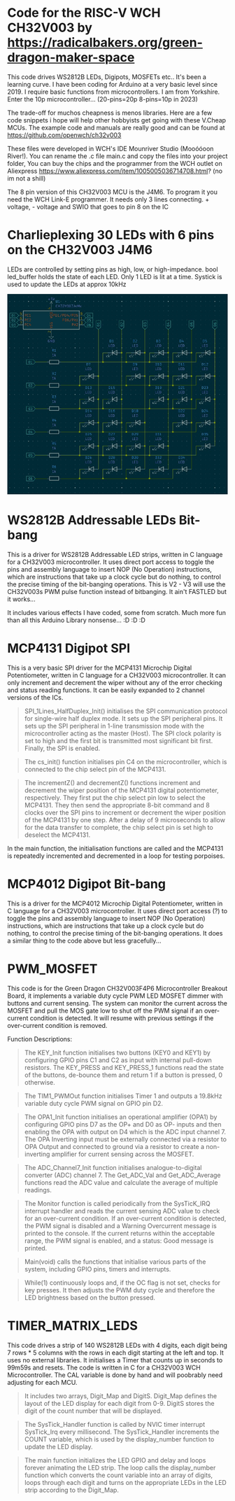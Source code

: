 # Code for the RISC-V WCH CH32V003 by https://radicalbakers.org/green-dragon-maker-space

This code drives WS2812B LEDs, Digipots, MOSFETs etc.. It's been a learning curve. I have been coding for Arduino at a very basic level since 2019. I require basic functions from microcontrollers. I am from Yorkshire. Enter the 10p microcontroller... (20-pins=20p 8-pins=10p in 2023)

The trade-off for muchos cheapness is menos libraries. Here are a few code snippets i hope will help other hobbyists get going with these V.Cheap MCUs.
The example code and manuals are really good and can be found at https://github.com/openwch/ch32v003

These files were developed in WCH's IDE Mounriver Studio (Mooóóoon River!). You can rename the .c file main.c and copy the files into your project folder, 
You can buy the chips and the programmer from the WCH outlet on Aliexpress https://www.aliexpress.com/item/1005005036714708.html? (no im not a shill)

The 8 pin version of this CH32V003 MCU is the J4M6. To program it you need the WCH Link-E programmer. It needs only 3 lines connecting. + voltage, - voltage and SWIO that goes to pin 8 on the IC

# Charlieplexing 30 LEDs with 6 pins on the CH32V003 J4M6

LEDs are controlled by setting pins as high, low, or high-impedance.
bool led_buffer holds the state of each LED. Only 1 LED is lit at a time.
Systick is used to update the LEDs at approx 10kHz

![charlieplexing schematic](https://github.com/Blakesands/CH32V003/blob/5f146b100ca555e7c42f938b3817a3958abd47fd/charlieplexing_j4m6/charlieplexing_ch32v003.jpg)

# WS2812B Addressable LEDs Bit-bang

This is a driver for WS2812B Addressable LED strips, written in C language for a CH32V003 microcontroller. It uses direct port access to toggle the pins and assembly language to insert NOP (No Operation) instructions, which are instructions that take up a clock cycle but do nothing, to control the precise timing of the bit-banging operations. This is V2 - V3 will use the CH32V003s PWM pulse function instead of bitbanging. It ain't FASTLED but it works...

It includes various effects I have coded, some from scratch. Much more fun than all this Arduino Library nonsense... :D :D :D

# MCP4131 Digipot SPI

This is a very basic SPI driver for the MCP4131 Microchip Digital Potentiometer, written in C language for a CH32V003 microcontroller. It can only increment and decrement the wiper without any of the error checking and status reading functions. It can be easily expanded to 2 channel versions of the ICs.

>SPI_1Lines_HalfDuplex_Init() initialises the SPI communication protocol for single-wire half duplex mode. It sets up the SPI peripheral pins. It sets up the SPI peripheral in 1-line transmission mode with the microcontroller acting as the master (Host). The SPI clock polarity is set to high and the first bit is transmitted most significant bit first. Finally, the SPI is enabled.

>The cs_init() function initialises pin C4 on the microcontroller, which is connected to the chip select pin of the MCP4131.

>The incrementZ() and decrementZ() functions increment and decrement the wiper position of the MCP4131 digital potentiometer, respectively. They first put the chip select pin low to select the MCP4131. They then send the appropriate 8-bit command and 8 clocks over the SPI pins to increment or decrement the wiper position of the MCP4131 by one step. After a delay of 9 microseconds to allow for the data transfer to complete, the chip select pin is set high to deselect the MCP4131.

In the main function, the initialisation functions are called and the MCP4131 is repeatedly incremented and decremented in a loop for testing porpoises.

# MCP4012 Digipot Bit-bang

This is a driver for the MCP4012 Microchip Digital Potentiometer, written in C language for a CH32V003 microcontroller. It uses direct port access (?) to toggle the pins and assembly language to insert NOP (No Operation) instructions, which are instructions that take up a clock cycle but do nothing, to control the precise timing of the bit-banging operations. It does a similar thing to the code above but less gracefully...

# PWM_MOSFET

This code is for the Green Dragon CH32V003F4P6 Microcontroller Breakout Board, it implements a variable duty cycle PWM LED MOSFET dimmer with buttons and current sensing. The system can monitor the current across the MOSFET and pull the MOS gate low to shut off the PWM signal
if an over-current condition is detected. It will resume with previous settings if the over-current condition is removed.

Function Descriptions:

>The KEY_Init function initialises two buttons (KEY0 and KEY1) by configuring GPIO pins C1 and C2 as input with
internal pull-down resistors. The KEY_PRESS and KEY_PRESS_1 functions read the state of the buttons, de-bounce them
and return 1 if a button is pressed, 0 otherwise.

>The TIM1_PWMOut function initialises Timer 1 and outputs a 19.8kHz variable duty cycle PWM signal on GPIO pin D2.

>The OPA1_Init function initialises an operational amplifier (OPA1) by configuring GPIO pins D7 as the OP+ and
D0 as OP- inputs and then enabling the OPA with output on D4 which is the ADC input channel 7. The OPA Inverting input must be
externally connected via a resistor to OPA Output and connected to ground via a resistor to create a non-inverting amplifier
for current sensing across the MOSFET.

>The ADC_Channel7_Init function initialises analogue-to-digital converter (ADC) channel 7. The Get_ADC_Val and Get_ADC_Average
functions read the ADC value and calculate the average of multiple readings.

>The Monitor function is called periodically from the SysTicK_IRQ interrupt handler and reads the current sensing ADC value
to check for an over-current condition. If an over-current condition is detected, the PWM signal is disabled and a Warning Overcurrent
message is printed to the console. If the current returns within the acceptable range, the PWM signal is enabled, and a status: Good
message is printed.

>Main(void) calls the functions that initialise various parts of the system, including GPIO pins, timers and interrupts.

>While(1) continuously loops and, if the OC flag is not set, checks for key presses. It then adjusts the PWM duty cycle and therefore
the LED brightness based on the button pressed.

# TIMER_MATRIX_LEDS

This code drives a strip of 140 WS2812B LEDs with 4 digits, each digit being 7 rows * 5 columns with the rows in each digit starting at the left and top. It uses no external libraries. It initialises a Timer that counts up in seconds to 99m59s and resets. The code is written in C for a CH32V003 WCH Microcontroller. The CAL variable is done by hand and will poobrably need adjusting for each MCU.

>It includes two arrays, Digit_Map and DigitS. Digit_Map defines the layout of the LED display for each digit from 0-9. DigitS stores the digit of the count number that will be displayed.

>The SysTick_Handler function is called by NVIC timer interrupt SysTick_Irq every millisecond. The SysTick_Handler increments the COUNT variable, which is used by the display_number function to update the LED display.

>The main function initializes the LED GPIO and delay and loops forever animating the LED strip. The loop calls the display_number function which converts the count variable into an array of digits, loops through each digit and turns on the appropriate LEDs in the LED strip according to the Digit_Map.

